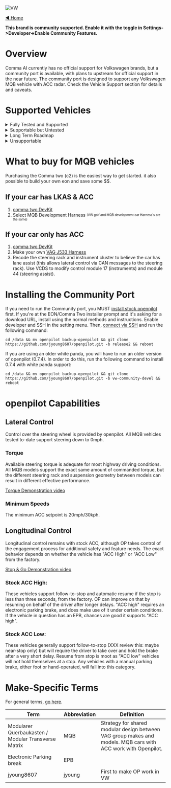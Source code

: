 ![VW](https://user-images.githubusercontent.com/37757984/82105487-5ca67c00-96d0-11ea-80ef-ba6bbff61d2a.jpg)

[◄ Home](https://github.com/commaai/openpilot/wiki)

**This brand is community supported. Enable it with the toggle in Settings->Developer->Enable Community Features.**

# Overview
Comma AI currently has no official support for Volkswagen brands, but a community port is available, with plans to upstream for official support in the near future. The community port is designed to support any Volkswagen MQB vehicle with ACC radar. Check the Vehicle Support section for details and caveats.


# Supported Vehicles

<details><summary>Fully Tested and Supported</summary>
<p>

These vehicles are confirmed supported by the community Volkswagen port, because they have been tested on at least one representative car in the wild. Both automatic and manual transmissions are supported.
The vehicle must have ACC (radar-based cruise control). For vehicles without factory Lane Assist, a custom harness will be required to use modern Comma Two hardware, and a diagnostic tool will be needed to make minor coding changes to the steering rack in order for OP to steer, and coding changes to the instrument cluster will be needed to receive feedback and status information.
- 2012-2019 Mk3 Audi A3 (tested variants only) [Wiki]
	- A3
	- A3 e-tron
- 2014-current Mk3 Audi TT / TTRS [Wiki]
- 2017-current Mk1 Audi Q2 [Wiki]
- 2018-current Mk2 Audi Q3 [Wiki]
- 2016-current Mk1 SEAT Ateca [Wiki]
- 2013-current Mk3 Škoda Octavia [Wiki]
- 2019-current Mk1 Škoda Scala [Wiki]
- 2015-current B8 Škoda Superb [Wiki]
- 2018-2019 Mk1 Volkswagen Atlas (Teramont in some markets) [Wiki]
- 2012-2019 Mk7 and Mk7.5 Volkswagen Golf (tested variants only) [Wiki]
	- Please note the MY changeover from Mk6 to Mk7 varied by market, USA did not get Golf 7 until MY 2014!
	- e-Golf
	- Golf
	- Golf GTE (sport hybrid)
	- Golf GTI
	- Golf R
- 2019-current Volkswagen Jetta (except GLI) and Sagitar (Mk7) [Wiki]
	- The GLI variant is architecturally compatible, but factory ACC appears unavailable (thanks for nothing VW)
- 2015-current B8 Volkswagen Passat [Wiki]
	- This is NOT the Passat currently available in North America, which is based on the currently unsupported NMS platform
- 2015-current Mk2 Volkswagen Touran [Wiki]
</p>
</details>

<details><summary>Supportable but Untested</summary>
<p>

These vehicle-classes should work fine with openpilot, to the best of our information, but have not yet been tested. Minor tweaks or other support may be needed. Be cautious if making an openpilot or vehicle purchase decision based on this information. If in doubt, ask on Discord.
- All MQB vehicles not listed above, with ACC radar
	- 2012-current Mk3 Audi A3 variants not explicitly tested so far
		- Audi S3
		- Audi RS3
	- 2012-current Mk3 SEAT León [Wiki]
	- 2019-current Mk1 SEAT Tarraco [Wiki]
	- 2019-current Mk1 Škoda Kamiq [Wiki]
- 2017-current Mk1 Škoda Karoq [Wiki]
	- 2017-current Mk1 Škoda Kodiaq [Wiki]
	- 2018-current Mk1 Volkswagen Arteon [Wiki]
	- 2018-current Mk4 Volkswagen Bora [Wiki]
	- 2013-2019 Volkswagen Golf variants not explicitly tested so far (Mk7 and Mk7.5) [Wiki]
		- Golf Alltrack
		- Golf GTD (sport diesel)
		- Golf GTI TCR
		- Golf Sportsvan / SV
		- Golf SportWagen
	- 2017-current Mk2 Volkswagen Crafter [Wiki]
	- 2015-current Mk1 Volkswagen Lamando [Wiki]
		-Made in China, limited info available, unable to fully verify
	- 2018-current Mk3 Volkswagen Lavida [Wiki]
		-Made in China, limited info available, unable to fully verify
	- 2018-current Mk1 Volkswagen Tayron [Wiki]
		-Made in China, limited info available, unable to fully verify
	- 2016-current Mk2 Volkswagen Tiguan [Wiki]
		-In North America, all 2016-2017 Tiguans and the 2018 Tiguan "Limited" are still Mk1 PQ46 Mk1 (see PQ46 below); all other 2018 and all 2019-forward are MQB Mk2
	- 2018-current Mk1 Volkswagen Tharu / Tarek [Wiki]
		-Made in China, limited info available, unable to fully verify
</p>
</details>

<details><summary>Long Term Roadmap</summary>
<p>

We think these vehicles can be supported at some point, but they are not supported just yet. Code changes will be required. There are no firm dates for any of these items. If you have a vehicle in this section and are interested in testing with openpilot, please ask on Discord before proceeding.
- Longitudinal control using visiond to drive known ACC messaging, for vehicles without radar. It's not yet known specifically what retrofits we'll need for vehicles with cruise control only, but we'll probably need to change out the steering wheel buttons or control stalk as applicable.
- All MQB-A0 vehicles. We think these SHOULD work, but ran into unknown issues with the first one we tested and were not able to complete troubleshooting with the owner. Contact us on Discord if you have access to a legitimate VCDS interface for diagnostics and are interested in trying.
	- 2018-current Mk2 Audi A1 [Wiki]
	- 2017-current SEAT Arona [Wiki]
	- 2017-current SEAT Ibiza [Wiki]
	- 2018-current Mk6 Volkswagen Polo [Wiki]
	- 2019-current Mk1 Volkswagen T-Cross [Wiki]
- All PQ35/PQ46/NMS vehicles. We hope and plan to provide some level of official support in the long-term future, and we are having good success in early testing. Vehicles in this set may or may not be supportable. Most if not all should have electric power steering racks, but earlier vehicles may or may not have configurable support for Lane Assist commands. Do not purchase a vehicle based solely on this list.
	- PQ35: https://en.wikipedia.org/wiki/Volkswagen_Group_A_platform#A5_(PQ35)
	- PQ46, including New Midsize Sedan (NMS): https://en.wikipedia.org/wiki/Volkswagen_Group_B_platform#PQ46_(A6)
- All MLB and MLBevo vehicles (requires FlexRay support, VERY long term future)
	- 2018-current Volkswagen Touareg
	- All modern Audi not listed as MQB: A4, A5, A6, A7, A8, R8, Q5, Q7, Q8, e-Tron SUV and all variants thereof
- All MEB (new electric mass-market platform) vehicles, big question marks here until we see one, but we have cautious optimism.
- All MQBevo vehicles (the new Golf Mk8 and all future refreshed MQBs), big question marks here until we see one, but we have cautious optimism.
- All New Small Family (NSF) vehicles, supportability status totally unknown at this time. Contact us if you are interested in testing and you have a legitimate VCDS interface for diagnostics and settings changes.
	- 2011-current SEAT Mii [Wiki]
	- 2011-current Škoda Citigo [Wiki]
	- 2011-current Volkswagen Up! [Wiki]
</p>
</details>

<details><summary>Unsupportable</summary>
<p>

These vehicles either don't have electric power steering, or we don't have a known control channel, or there is no factory option or ability to retrofit the necessary ACC and steering components. Support could be reexamined if new information comes to light, but at this time we have no plans to investigate further.
- Volkswagen Touareg prior to 2018 (hydraulic power steering, lane departure warning only via steering wheel haptic)
- Volkswagen Phaeton (hydraulic power steering, lane departure warning only via steering wheel haptic)
- NSF (New Small Family) supermini models without factory options for ACC or LKAS.
</p>
</details>

# What to buy for MQB vehicles
Purchasing the Comma two (c2) is the easiest way to get started. it also possible to build your own eon and save some $$.

## If your car has LKAS & ACC
1. [comma two DevKit](https://comma.ai/shop/products/comma-two-devkit)
2. Select MQB Development Harness
<sub><sup>(VW golf and MQB development car Harness's are the same)</sup></sub>

## If your car only has ACC 
1. [comma two DevKit](https://comma.ai/shop/products/comma-two-devkit)
2. Make your own [VAG J533 Harness](https://github.com/commaai/openpilot/wiki/VW-j533-cable) 
3. Recode the steering rack and instrument cluster to believe the car has lane assist (this allows lateral control via CAN messages to the steering rack). Use VCDS to modify control module 17 (instruments) and module 44 (steering assist).

# Installing the Community Port

If you need to run the Community port, you MUST [install stock openpilot](https://github.com/commaai/openpilot/wiki/Installing-openpilot#install-openpilot) first. If you're at the EON/Comma Two installer prompt and it's asking for a download URL, install using the normal methods and instructions. Enable developer and SSH in the setting menu. Then, [connect via SSH](https://github.com/commaai/openpilot/wiki/SSH) and run the following command:

`cd /data && mv openpilot backup-openpilot && git clone https://github.com/jyoung8607/openpilot.git -b release2 && reboot`

If you are using an older white panda, you will have to run an older version of openpilot (0.7.4). In order to do this, run the following command to install 0.7.4 with white panda support:

`cd /data && mv openpilot backup-openpilot && git clone https://github.com/jyoung8607/openpilot.git -b vw-community-devel && reboot`


# openpilot Capabilities

## Lateral Control
Control over the steering wheel is provided by openpilot. All MQB vehicles tested to-date support steering down to 0mph.

### Torque
Available steering torque is adequate for most highway driving conditions. All MQB models support the exact same amount of commanded torque, but the different steering rack and suspension geometry between models can result in different effective performance. 

[Torque Demonstration video](https://www.youtube.com/watch?v=8TZAY3am8E4)
### Minimum Speeds
The minimum ACC setpoint is 20mph/30kph. 

## Longitudinal Control
Longitudinal control remains with stock ACC, although OP takes control of the engagement process for additional safety and feature needs. The exact behavior depends on whether the vehicle has "ACC High" or "ACC Low" from the factory.

[Stop & Go Demonstration video](https://www.youtube.com/watch?v=Il5zqZj2-58)

### Stock ACC High: 
These vehicles support follow-to-stop and automatic resume if the stop is less than three seconds, from the factory. OP can improve on that by resuming on behalf of the driver after longer delays. "ACC high" requires an electronic parking brake, and does make use of it under certain conditions. If the vehicle in question has an EPB, chances are good it supports "ACC high".

### Stock ACC Low: 
These vehicles generally support follow-to-stop (XXX review this: maybe near-stop only) but will require the driver to take over and hold the brake after a very short delay. Resume from stop is moot as "ACC low" vehicles will not hold themselves at a stop. Any vehicles with a manual parking brake, either foot or hand-operated, will fall into this category.

# Make-Specific Terms

For general terms, [go here](https://github.com/commaai/openpilot/wiki/General-Terms).

Term | Abbreviation | Definition
--- | --- | ---
Modularer Querbaukasten / Modular Transverse Matrix | MQB | Strategy for shared modular design between VAG group makes and models. MQB cars with ACC work with Openpilot.
Electronic Parking break | EPB |  
jyoung8607 | jyoung | First to make OP work in VW